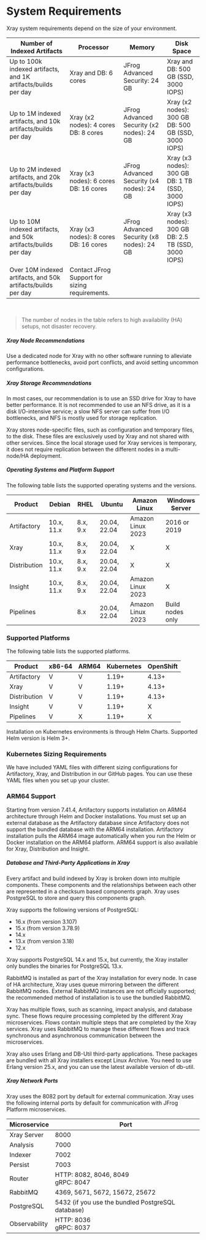 # System Requirements

Xray system requirements depend on the size of your environment.

| **Number of Indexed Artifacts**                   | **Processor**                               | **Memory**                       | **Disk Space**                        |
|--------------------------------------------------|---------------------------------------------|----------------------------------|---------------------------------------|
| Up to 100k indexed artifacts, and 1K artifacts/builds per day | Xray and DB: 6 cores                       | JFrog Advanced Security: 24 GB   | Xray and DB: 500 GB (SSD, 3000 IOPS) |
| Up to 1M indexed artifacts, and 10k artifacts/builds per day | Xray (x2 nodes): 4 cores<br>DB: 8 cores    | JFrog Advanced Security (x2 nodes): 24 GB | Xray (x2 nodes): 300 GB<br>DB: 500 GB (SSD, 3000 IOPS) |
| Up to 2M indexed artifacts, and 20k artifacts/builds per day | Xray (x3 nodes): 6 cores<br>DB: 16 cores   | JFrog Advanced Security (x4 nodes): 24 GB | Xray (x3 nodes): 300 GB<br>DB: 1 TB (SSD, 3000 IOPS) |
| Up to 10M indexed artifacts, and 50k artifacts/builds per day | Xray (x3 nodes): 8 cores<br>DB: 16 cores   | JFrog Advanced Security (x8 nodes): 24 GB | Xray (x3 nodes): 300 GB<br>DB: 2.5 TB (SSD, 3000 IOPS) |
| Over 10M indexed artifacts, and 50k artifacts/builds per day | Contact JFrog Support for sizing requirements. |                                  |                                       |

$~$

> The number of nodes in the table refers to high availability (HA) setups, not disaster recovery.

##### Xray Node Recommendations
Use a dedicated node for Xray with no other software running to alleviate performance bottlenecks, avoid port conflicts, and avoid setting uncommon configurations.

##### Xray Storage Recommendations
In most cases, our recommendation is to use an SSD drive for Xray to have better performance. It is not recommended to use an NFS drive, as it is a disk I/O-intensive service; a slow NFS server can suffer from I/O bottlenecks, and NFS is mostly used for storage replication.

Xray stores node-specific files, such as configuration and temporary files, to the disk. These files are exclusively used by Xray and not shared with other services. Since the local storage used for Xray services is temporary, it does not require replication between the different nodes in a multi-node/HA deployment.

##### Operating Systems and Platform Support
The following table lists the supported operating systems and the versions.

| **Product**       | **Debian** | **RHEL** | **Ubuntu** | **Amazon Linux** | **Windows Server**   |
|-------------------|------------|----------|------------|-------------------|-----------------------|
| Artifactory       | 10.x, 11.x | 8.x, 9.x | 20.04, 22.04 | Amazon Linux 2023 | 2016 or 2019          |
| Xray              | 10.x, 11.x | 8.x, 9.x | 20.04, 22.04 |    X              |     X                 |
| Distribution      | 10.x, 11.x | 8.x, 9.x | 20.04, 22.04 |    X              |     X                 |
| Insight           | 10.x, 11.x | 8.x, 9.x | 20.04, 22.04 | Amazon Linux 2023 |     X                 |
| Pipelines         |            | 8.x     | 20.04, 22.04 | Amazon Linux 2023 | Build nodes only      |

### Supported Platforms
The following table lists the supported platforms.

| **Product**       | **x86-64** | **ARM64** | **Kubernetes** | **OpenShift** |
|-------------------|------------|-----------|-----------------|----------------|
| Artifactory       | V          | V         | 1.19+           | 4.13+          |
| Xray              | V          | V         | 1.19+           | 4.13+          |
| Distribution      | V          | V         | 1.19+           | 4.13+          |
| Insight           | V          | V         | 1.19+           |     X          |
| Pipelines         | V          |   X       | 1.19+           |     X          |

Installation on Kubernetes environments is through Helm Charts. Supported Helm version is Helm 3+.

### Kubernetes Sizing Requirements
We have included YAML files with different sizing configurations for Artifactory, Xray, and Distribution in our GitHub pages. You can use these YAML files when you set up your cluster.

### ARM64 Support
Starting from version 7.41.4, Artifactory supports installation on ARM64 architecture through Helm and Docker installations. You must set up an external database as the Artifactory database since Artifactory does not support the bundled database with the ARM64 installation. Artifactory installation pulls the ARM64 image automatically when you run the Helm or Docker installation on the ARM64 platform. ARM64 support is also available for Xray, Distribution and Insight.

##### Database and Third-Party Applications in Xray
Every artifact and build indexed by Xray is broken down into multiple components. These components and the relationships between each other are represented in a checksum based components graph. Xray uses PostgreSQL to store and query this components graph.

Xray supports the following versions of PostgreSQL:
* 16.x (from version 3.107)
* 15.x (from version 3.78.9)
* 14.x
* 13.x (from version 3.18)
* 12.x

Xray supports PostgreSQL 14.x and 15.x, but currently, the Xray installer only bundles the binaries for PostgreSQL 13.x.

RabbitMQ is installed as part of the Xray installation for every node. In case of HA architecture, Xray uses queue mirroring between the different RabbitMQ nodes. External RabbitMQ instances are not officially supported; the recommended method of installation is to use the bundled RabbitMQ.

Xray has multiple flows, such as scanning, impact analysis, and database sync. These flows require processing completed by the different Xray microservices. Flows contain multiple steps that are completed by the Xray services. Xray uses RabbitMQ to manage these different flows and track synchronous and asynchronous communication between the microservices.

Xray also uses Erlang and DB-Util third-party applications. These packages are bundled with all Xray installers except Linux Archive. You need to use Erlang version 25.x, and you can use the latest available version of db-util.

##### Xray Network Ports
Xray uses the 8082 port by default for external communication. Xray uses the following internal ports by default for communication with JFrog Platform microservices.

| **Microservice** | **Port**                       |
|------------------|--------------------------------|
| Xray Server      | 8000                           |
| Analysis         | 7000                           |
| Indexer          | 7002                           |
| Persist          | 7003                           |
| Router           | HTTP: 8082, 8046, 8049<br>gRPC: 8047 |
| RabbitMQ         | 4369, 5671, 5672, 15672, 25672 |
| PostgreSQL       | 5432 (if you use the bundled PostgreSQL database) |
| Observability     | HTTP: 8036<br>gRPC: 8037       |